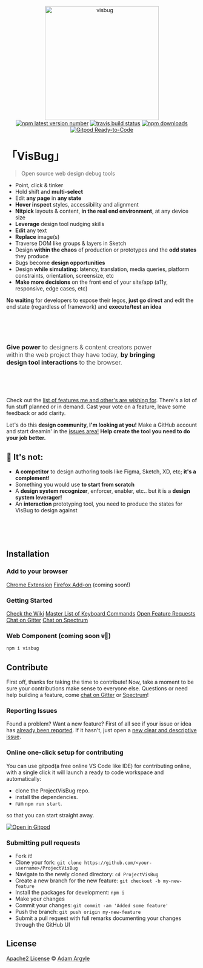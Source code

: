 <p align="center">
  <img src="./assets/visbug.png" width="300" height="300" alt="visbug">
  <br>
  <a href="https://www.npmjs.org/package/visbug"><img src="https://img.shields.io/npm/v/visbug.svg?style=flat" alt="npm latest version number"></a>
  <a href="https://travis-ci.org/GoogleChromeLabs/ProjectVisBug"><img src="https://travis-ci.org/GoogleChromeLabs/ProjectVisBug.svg?branch=master" alt="travis build status"></a>
  <a href="https://www.npmjs.com/package/visbug"><img src="https://img.shields.io/npm/dt/visbug.svg" alt="npm downloads" ></a>
  <a href="https://gitpod.io/#https://github.com/GoogleChromeLabs/ProjectVisBug"><img src="https://img.shields.io/badge/Gitpod-Ready--to--Code-blue?logo=gitpod" alt="Gitpod Ready-to-Code" ></a>
</p>

# 「VisBug」

> Open source web design debug tools

- Point, click & tinker
- Hold shift and **multi-select**
- Edit **any page** in **any state**
- **Hover inspect** styles, accessibility and alignment
- **Nitpick** layouts & content, **in the real end environment**, at any device size
- **Leverage** design tool nudging skills
- **Edit** any text
- **Replace** image(s)
- Traverse DOM like groups & layers in Sketch
- Design **within the chaos** of production or prototypes and the **odd states** they produce
- Bugs become **design opportunities**
- Design **while simulating:** latency, translation, media queries, platform constraints, orientation, screensize, etc
- **Make more decisions** on the front end of your site/app (a11y, responsive, edge cases, etc)


**No waiting** for developers to expose their legos, **just go direct** and edit the end state (regardless of framework) and **execute/test an idea**

<br>
<br>
<br>

<h3 style="font-weight:300; max-width: 40ch;"><b>Give power</b> to designers & content creators power within the web project they have today, <b>by bringing design tool interactions</b> to the browser.</h3>

<br>
<br>
<br>

Check out the [list of features me and other's are wishing for](https://github.com/GoogleChromeLabs/ProjectVisBug/issues?q=is%3Aopen+is%3Aissue+label%3A%22%E2%9A%A1%EF%B8%8F+feature%22). There's a lot of fun stuff planned or in demand. Cast your vote on a feature, leave some feedback or add clarity.

Let's do this **design community, I'm looking at you!** Make a GitHub account and start dreamin' in the [issues area!](https://github.com/GoogleChromeLabs/ProjectVisBug/issues) **Help create the tool you need to do your job better.**


## 🤔 **It's not:**
-   **A competitor** to design authoring tools like Figma, Sketch, XD, etc; **it's a complement!**
-   Something you would use **to start from scratch**
-   A **design system recognizer**, enforcer, enabler, etc.. but it is a **design system leverager!**
-   An **interaction** prototyping tool, you need to produce the states for VisBug to design against

<br>
<br>
<br>

## Installation

### Add to your browser
[Chrome Extension](https://chrome.google.com/webstore/detail/cdockenadnadldjbbgcallicgledbeoc)
[Firefox Add-on](#) (coming soon!)

### Getting Started
[Check the Wiki](https://github.com/GoogleChromeLabs/ProjectVisBug/wiki)
[Master List of Keyboard Commands](https://github.com/GoogleChromeLabs/ProjectVisBug/wiki/Keyboard-Master-List)
[Open Feature Requests](https://github.com/GoogleChromeLabs/ProjectVisBug/issues?q=is%3Aopen+is%3Aissue+label%3A%22%E2%9A%A1%EF%B8%8F+feature%22)
[Chat on Gitter](https://gitter.im/VisBug)
[Chat on Spectrum](https://spectrum.chat/visbug)

### Web Component (coming soon 💀🤘)
```sh
npm i visbug
```




## Contribute

First off, thanks for taking the time to contribute!
Now, take a moment to be sure your contributions make sense to everyone else.
Questions or need help building a feature, come [chat on Gitter](https://gitter.im/VisBug) or [Spectrum](https://spectrum.chat/visbug)!

### Reporting Issues

Found a problem? Want a new feature? First of all see if your issue or idea has [already been reported](../../issues).
If it hasn't, just open a [new clear and descriptive issue](../../issues/new).

### Online one-click setup for contributing

You can use gitpod(a free online VS Code like IDE) for contributing online, with a single click it will launch a ready to code workspace and automatically:

- clone the ProjectVisBug repo.
- install the dependencies.
- run `npm run start`.

so that you can start straight away.

[![Open in Gitpod](https://gitpod.io/button/open-in-gitpod.svg)](https://gitpod.io/from-referrer/)

### Submitting pull requests

-   Fork it!
-   Clone your fork: `git clone https://github.com/<your-username>/ProjectVisBug`
-   Navigate to the newly cloned directory: `cd ProjectVisBug`
-   Create a new branch for the new feature: `git checkout -b my-new-feature`
-   Install the packages for development: `npm i`
-   Make your changes
-   Commit your changes: `git commit -am 'Added some feature'`
-   Push the branch: `git push origin my-new-feature`
-   Submit a pull request with full remarks documenting your changes through the GitHub UI

## License

[Apache2 License](LICENSE) © [Adam Argyle](https://argyleink.com)
